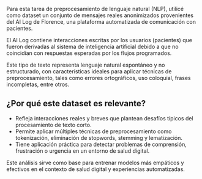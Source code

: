 Para esta tarea de preprocesamiento de lenguaje natural (NLP), utilicé como dataset un conjunto de mensajes reales anonimizados provenientes del AI Log de Florence, una plataforma automatizada de comunicación con pacientes. 

El AI Log contiene interacciones escritas por los usuarios (pacientes) que fueron derivadas al sistema de inteligencia artificial debido a que no coincidían con respuestas esperadas por los flujos programados.

Este tipo de texto representa lenguaje natural espontáneo y no estructurado, con características ideales para aplicar técnicas de preprocesamiento, tales como errores ortográficos, uso coloquial, frases incompletas, entre otros.

## ¿Por qué este dataset es relevante?

- Refleja interacciones reales y breves que plantean desafíos típicos del procesamiento de texto corto.
- Permite aplicar múltiples técnicas de preprocesamiento como tokenización, eliminación de stopwords, stemming y lematización.
- Tiene aplicación práctica para detectar problemas de comprensión, frustración o urgencia en un entorno de salud digital.

Este análisis sirve como base para entrenar modelos más empáticos y efectivos en el contexto de salud digital y experiencias automatizadas.
